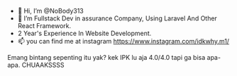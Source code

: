 - 👋 Hi, I’m @NoBody313
- 🌱 I’m Fullstack Dev in assurance Company, Using Laravel And Other React Framework.
- 2 Year's Experience In Website Development.
- 📫 you can find me at instagram https://www.instagram.com/idkwhy.m1/

Emang bintang sepenting itu yak? kek IPK lu aja 4.0/4.0 tapi ga bisa apa-apa. CHUAAKSSSS

<!---
NoBody313/NoBody313 is a ✨ special ✨ repository because its `README.md` (this file) appears on your GitHub profile.
You can click the Preview link to take a look at your changes.
--->
